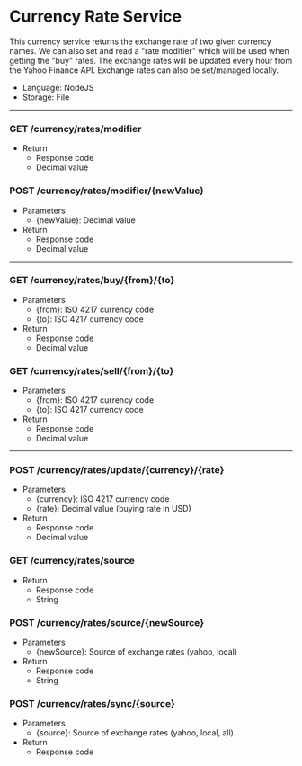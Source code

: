 Currency Rate Service
=====================

This currency service returns the exchange rate of two given currency names. We can also set and read a "rate modifier" which will be used when getting the "buy" rates. The exchange rates will be updated every hour from the Yahoo Finance API. Exchange rates can also be set/managed locally.

* Language: NodeJS
* Storage: File

---

### GET /currency/rates/modifier
* Return
    * Response code
    * Decimal value

### POST /currency/rates/modifier/{newValue}
* Parameters
    * {newValue}: Decimal value
* Return
    * Response code
    * Decimal value

---
    
### GET /currency/rates/buy/{from}/{to}
* Parameters
    * {from}: ISO 4217 currency code
    * {to}: ISO 4217 currency code
* Return
    * Response code
    * Decimal value

### GET /currency/rates/sell/{from}/{to}
* Parameters
    * {from}: ISO 4217 currency code
    * {to}: ISO 4217 currency code
* Return
    * Response code
    * Decimal value

---

### POST /currency/rates/update/{currency}/{rate}
* Parameters
    * {currency}: ISO 4217 currency code
    * {rate}: Decimal value (buying rate in USD)
* Return
    * Response code
    * Decimal value

### GET /currency/rates/source
* Return
    * Response code
    * String

### POST /currency/rates/source/{newSource}
* Parameters
    * {newSource}: Source of exchange rates (yahoo, local)
* Return
    * Response code
    * String

### POST /currency/rates/sync/{source}
* Parameters
    * {source}: Source of exchange rates (yahoo, local, all)
* Return
    * Response code